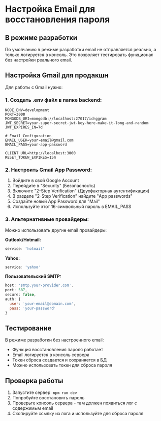 # Настройка Email для восстановления пароля

## В режиме разработки

По умолчанию в режиме разработки email не отправляется реально, а только логируется в консоль. Это позволяет тестировать функционал без настройки реального email.

## Настройка Gmail для продакшн

Для работы с Gmail нужно:

### 1. Создать .env файл в папке backend:

```env
NODE_ENV=development
PORT=3000
MONGODB_URI=mongodb://localhost:27017/ichggram
JWT_SECRET=your-super-secret-jwt-key-here-make-it-long-and-random
JWT_EXPIRES_IN=7d

# Email Configuration
EMAIL_USER=your-email@gmail.com
EMAIL_PASS=your-app-password

CLIENT_URL=http://localhost:3000
RESET_TOKEN_EXPIRES=15m
```

### 2. Настроить Gmail App Password:

1. Войдите в свой Google Account
2. Перейдите в "Security" (Безопасность)
3. Включите "2-Step Verification" (Двухфакторная аутентификация)
4. В разделе "2-Step Verification" найдите "App passwords"
5. Создайте новый App Password для "Mail"
6. Используйте этот 16-символьный пароль в EMAIL_PASS

### 3. Альтернативные провайдеры:

Можно использовать другие email провайдеры:

**Outlook/Hotmail:**
```javascript
service: 'hotmail'
```

**Yahoo:**
```javascript
service: 'yahoo'
```

**Пользовательский SMTP:**
```javascript
host: 'smtp.your-provider.com',
port: 587,
secure: false,
auth: {
  user: 'your-email@domain.com',
  pass: 'your-password'
}
```

## Тестирование

В режиме разработки без настроенного email:
- Функция восстановления пароля работает
- Email логируется в консоль сервера
- Токен сброса создается и сохраняется в БД
- Можно использовать токен для сброса пароля

## Проверка работы

1. Запустите сервер: `npm run dev`
2. Попробуйте восстановить пароль
3. Проверьте консоль сервера - там должен появиться лог с содержимым email
4. Скопируйте ссылку из лога и используйте для сброса пароля 